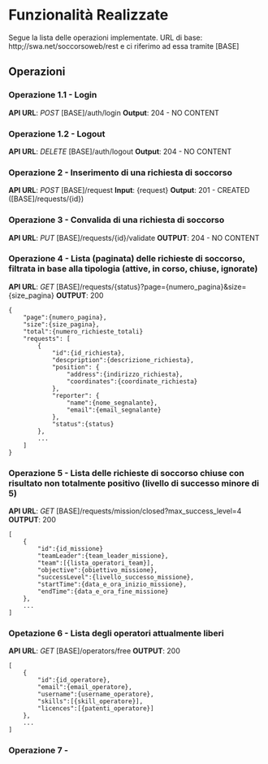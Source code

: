# Funzionalità Realizzate
Segue la lista delle operazioni implementate.
URL di base: http;//swa.net/soccorsoweb/rest e ci riferimo ad essa tramite [BASE]
## Operazioni
### Operazione 1.1 - Login
**API URL**: _POST_ [BASE]/auth/login
**Output**: 204 - NO CONTENT

### Operazione 1.2 - Logout
**API URL**: _DELETE_ [BASE]/auth/logout
**Output**: 204 - NO CONTENT

### Operazione 2 - Inserimento di una richiesta di soccorso
**API URL**: _POST_ [BASE]/request
**Input**: {request}
**Output**: 201 - CREATED ([BASE]/requests/{id})

### Operazione 3 - Convalida di una richiesta di soccorso
**API URL**: _PUT_ [BASE]/requests/{id}/validate
**OUTPUT**: 204 - NO CONTENT

### Operazione 4 - Lista (paginata) delle richieste di soccorso, filtrata in base alla tipologia (attive, in corso, chiuse, ignorate)
**API URL**: _GET_ [BASE]/requests/{status}?page={numero_pagina}&size={size_pagina}
**OUTPUT**: 200

    {
        "page":{numero_pagina},
        "size":{size_pagina},
        "total":{numero_richieste_totali}
        "requests": [
            {
                "id":{id_richiesta},
                "descpription":{descrizione_richiesta},
                "position": {
                    "address":{indirizzo_richiesta},
                    "coordinates":{coordinate_richiesta}
                },
                "reporter": {
                    "name":{nome_segnalante},
                    "email":{email_segnalante}
                },
                "status":{status}
            },
            ...
        ]
    }

### Operazione 5 - Lista delle richieste di soccorso chiuse con risultato non totalmente positivo (livello di successo minore di 5)
**API URL**: _GET_ [BASE]/requests/mission/closed?max_success_level=4
**OUTPUT**: 200

    [
        {
            "id":{id_missione}
            "teamLeader":{team_leader_missione},
            "team":[{lista_operatori_team}],
            "objective":{obiettivo_missione},
            "successLevel":{livello_successo_missione},
            "startTime":{data_e_ora_inizio_missione},
            "endTime":{data_e_ora_fine_missione}
        },
        ...
    ]

### Opetazione 6 - Lista degli operatori attualmente liberi
**API URL**: _GET_ [BASE]/operators/free
**OUTPUT**: 200

    [
        {
            "id":{id_operatore},
            "email":{email_operatore},
            "username":{username_operatore},
            "skills":[{skill_operatore}],
            "licences":[{patenti_operatore}]
        },
        ...
    ]

### Operazione 7 - 